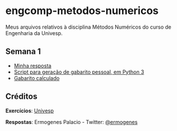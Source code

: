 # engcomp-metodos-numericos
Meus arquivos relativos à disciplina Métodos Numéricos do curso de Engenharia da Univesp.

## Semana 1
* [Minha resposta](sem1/exercicios.md)
* [Script para geração de gabarito pessoal, em Python 3](sem1/sem1-correcao.py)
* [Gabarito calculado](sem1/gabarito-pessoal.md)

## Créditos

**Exercícios**: [Univesp](http://engenharia.cursos.univesp.br/)

**Respostas**: Ermogenes Palacio - Twitter: [@ermogenes](http://www.twitter.com/ermogenes)
